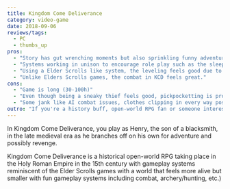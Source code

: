 ```yaml
---
title: Kingdom Come Deliverance
category: video-game
date: 2018-09-06
reviews/tags:
  - PC
  - thumbs_up
pros:
  - "Story has gut wrenching moments but also sprinkling funny adventures and dialogs for a good balance."
  - "Systems working in unison to encourage role play such as the sleep-to-save system, the fast travel that takes time but goes by quicker if you have a better horse, the methodical leveling that can be sped up through training with others or by reading skills books after learning to read, etc."
  - "Using a Elder Scrolls like system, the leveling feels good due to abundance of trainers and perks to choose from."
  - "Unlike Elders Scrolls games, the combat in KCD feels great."
cons:
  - "Game is long (30-100h)"
  - "Even though being a sneaky thief feels good, pickpocketting is probably too easy."
  - "Some jank like AI combat issues, clothes clipping in every way possible, characters shouting nonsense at the wrong time."
outro: "If you're a history buff, open-world RPG fan or someone interested in playing an open-world RPG with basic combat systems that actually work then you can't go wrong with Kingdom Come Deliverance."
---
```


In Kingdom Come Deliverance, you play as Henry, the son of a blacksmith, in the late medieval era as he branches off on his own for adventure and possibly revenge.

Kingdom Come Deliverance is a historical open-world RPG taking place in the Holy Roman Empire in the 15th century with gameplay systems reminiscent of the Elder Scrolls games with a world that feels more alive but smaller with fun gameplay systems including combat, archery/hunting, etc.)
